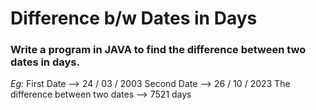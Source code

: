 # Difference b/w Dates in Days

### Write a program in JAVA to find the difference between two dates in days.

*Eg:* First Date --> 24 / 03 / 2003
     Second Date --> 26 / 10 / 2023
     The difference between two dates --> 7521 days
